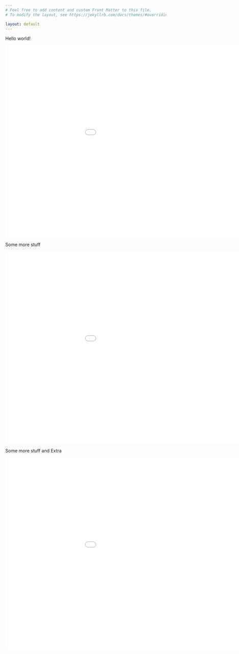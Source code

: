 ```yaml
---
# Feel free to add content and custom Front Matter to this file.
# To modify the layout, see https://jekyllrb.com/docs/themes/#overriding-theme-defaults

layout: default
---
```

Hello world!

<embed 
       type="text/html" 
       src="time_series_plot.html"
       width="1100"
       height="600"
       >

Some more stuff

<embed 
      type="text/html" 
      src="map_folium_SF.html"
      width="1100"
      height="600"
      >

Some more stuff and Extra 


<embed 
       type="text/html" 
       src="bar_plot.html"
       width="1100"
       height="600"
       >




